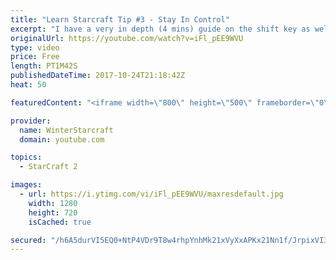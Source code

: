 ```yaml
---
title: "Learn Starcraft Tip #3 - Stay In Control"
excerpt: "I have a very in depth (4 mins) guide on the shift key as well here https://www.youtube.com/watch?v=7x9pHr544oY"
originalUrl: https://youtube.com/watch?v=iFl_pEE9WVU
type: video
price: Free
length: PT1M42S
publishedDateTime: 2017-10-24T21:18:42Z
heat: 50

featuredContent: "<iframe width=\"800\" height=\"500\" frameborder=\"0\" src=\"https://www.youtube.com/embed/iFl_pEE9WVU\" allow=\"accelerometer; autoplay; encrypted-media; gyroscope; picture-in-picture\" allowfullscreen></iframe>"

provider:
  name: WinterStarcraft
  domain: youtube.com

topics:
  - StarCraft 2

images:
  - url: https://i.ytimg.com/vi/iFl_pEE9WVU/maxresdefault.jpg
    width: 1280
    height: 720
    isCached: true

secured: "/h6A5durVI5EQ0+NtP4VDr9T8w4rhpYnhMk21xVyXxAPKx21Nn1f/JrpixVI383fywSrg8nCCDt4kW3Q3Yhxi1cFQPoR3c9j0C3EBdAOL/+kEnhnYzNoIm3f9OCcHeAga96m2ulqUMkss60Tvx3CLQ4xb5kVe5PdAkBp7vihlpDI0GFrJt54ijxaRhnUAWkVboerzEgVN72dCBIiEXwf17uM+vMAXBABZ7eIDocUB9LasbEraqeVK1RaZ56snIjHUKvrBHheG3AM02MJkBZlJIiQ6UY0LDSe8h5jkMRGKLA4wtWg5IQ7ynTlHbtLcEXQZV8bt1dy9DkhlWF0ACea2l47BxiKPOVLSzhpFETiFqB1hNi3FgvHE4rgTlbosBW1ZlwJ0HXYkuyqnRzkqkkMW5Ygn276pefXD1QKcxSd/rc=;O+iZHHFanz8FPYA+PDfnxw=="
---
```


